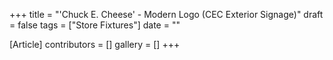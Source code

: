 +++
title = "'Chuck E. Cheese' - Modern Logo (CEC Exterior Signage)"
draft = false
tags = ["Store Fixtures"]
date = ""

[Article]
contributors = []
gallery = []
+++